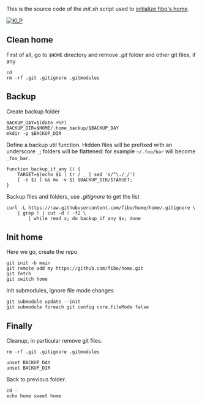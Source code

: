 
This is the source code of the _init.sh_ script used to [initialize fibo's home](https://github.com/fibo/home/).

[![KLP](https://fibo.github.io/svg/klp-badge.svg)](https://fibo.github.io/kiss-literate-programming)

## Clean home

First of all, go to `$HOME` directory
and remove *.git* folder and other git files, if any

    cd
    rm -rf .git .gitignore .gitmodules

## Backup

Create backup folder

    BACKUP_DAY=$(date +%F)
    BACKUP_DIR=$HOME/.home_backup/$BACKUP_DAY
    mkdir -p $BACKUP_DIR

Define a backup util function.
Hidden files will be prefixed with an underscore `_`;
folders will be flattened:
for example `~/.foo/bar` will become `_foo_bar`.

    function backup_if_any () {
        TARGET=$(echo $1 | tr / _ | sed 's/^\./_/')
        [ -e $1 ] && mv -v $1 $BACKUP_DIR/$TARGET;
    }

Backup files and folders, use _.gitignore_ to get the list

    curl -L https://raw.githubusercontent.com/fibo/home/home/.gitignore \
        | grep ! | cut -d ! -f2 \
            | while read x; do backup_if_any $x; done

## Init home

Here we go, create the repo

    git init -b main
    git remote add my https://github.com/fibo/home.git
    git fetch
    git switch home

Init submodules, ignore file mode changes

    git submodule update --init
    git submodule foreach git config core.fileMode false

## Finally

Cleanup, in particular remove git files.

    rm -rf .git .gitignore .gitmodules

    unset BACKUP_DAY
    unset BACKUP_DIR

Back to previous folder.

    cd -
    echo home sweet home


